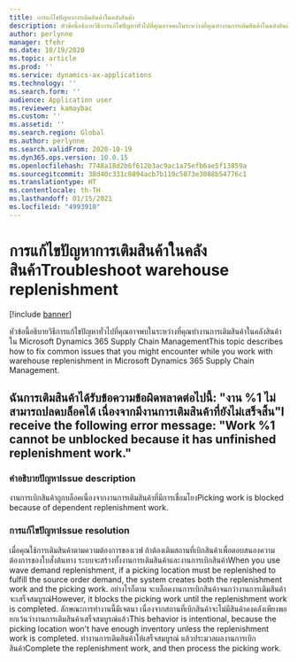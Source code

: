 ```yaml
---
title: การแก้ไขปัญหาการเติมสินค้าในคลังสินค้า
description: หัวข้อนี้อธิบายวิธีการแก้ไขปัญหาทั่วไปที่คุณอาจพบในระหว่างที่คุณทำงานการเติมสินค้าในคลังสินค้าใน Microsoft Dynamics 365 Supply Chain Management
author: perlynne
manager: tfehr
ms.date: 10/19/2020
ms.topic: article
ms.prod: ''
ms.service: dynamics-ax-applications
ms.technology: ''
ms.search.form: ''
audience: Application user
ms.reviewer: kamaybac
ms.custom: ''
ms.assetid: ''
ms.search.region: Global
ms.author: perlynne
ms.search.validFrom: 2020-10-19
ms.dyn365.ops.version: 10.0.15
ms.openlocfilehash: 7748a18d2b6f612b3ac9ac1a75efb6ae5f13859a
ms.sourcegitcommit: 38d40c331c8894acb7b119c5073e3088b54776c1
ms.translationtype: HT
ms.contentlocale: th-TH
ms.lasthandoff: 01/15/2021
ms.locfileid: "4993910"
---
```

# <a name="troubleshoot-warehouse-replenishment"></a><span data-ttu-id="739cf-103">การแก้ไขปัญหาการเติมสินค้าในคลังสินค้า</span><span class="sxs-lookup"><span data-stu-id="739cf-103">Troubleshoot warehouse replenishment</span></span>

[!include [banner](../includes/banner.md)]

<span data-ttu-id="739cf-104">หัวข้อนี้อธิบายวิธีการแก้ไขปัญหาทั่วไปที่คุณอาจพบในระหว่างที่คุณทำงานการเติมสินค้าในคลังสินค้าใน Microsoft Dynamics 365 Supply Chain Management</span><span class="sxs-lookup"><span data-stu-id="739cf-104">This topic describes how to fix common issues that you might encounter while you work with warehouse replenishment in Microsoft Dynamics 365 Supply Chain Management.</span></span>

## <a name="i-receive-the-following-error-message-work-1-cannot-be-unblocked-because-it-has-unfinished-replenishment-work"></a><span data-ttu-id="739cf-105">ฉันการเติมสินค้าได้รับข้อความข้อผิดพลาดต่อไปนี้: "งาน %1 ไม่สามารถปลดบล็อคได้ เนื่องจากมีงานการเติมสินค้าที่ยังไม่เสร็จสิ้น"</span><span class="sxs-lookup"><span data-stu-id="739cf-105">I receive the following error message: "Work %1 cannot be unblocked because it has unfinished replenishment work."</span></span>

### <a name="issue-description"></a><span data-ttu-id="739cf-106">คำอธิบายปัญหา</span><span class="sxs-lookup"><span data-stu-id="739cf-106">Issue description</span></span>

<span data-ttu-id="739cf-107">งานการเบิกสินค้าถูกบล็อคเนื่องจากงานการเติมสินค้าที่มีการเชื่อมโยง</span><span class="sxs-lookup"><span data-stu-id="739cf-107">Picking work is blocked because of dependent replenishment work.</span></span>

### <a name="issue-resolution"></a><span data-ttu-id="739cf-108">การแก้ไขปัญหา</span><span class="sxs-lookup"><span data-stu-id="739cf-108">Issue resolution</span></span>

<span data-ttu-id="739cf-109">เมื่อคุณใช้การเติมสินค้าตามความต้องการของเวฟ ถ้าต้องเติมสถานที่เบิกสินค้าเพื่อตอบสนองความต้องการของใบสั่งต้นทาง ระบบจะสร้างทั้งงานการเติมสินค้าและงานการเบิกสินค้า</span><span class="sxs-lookup"><span data-stu-id="739cf-109">When you use wave demand replenishment, if a picking location must be replenished to fulfill the source order demand, the system creates both the replenishment work and the picking work.</span></span> <span data-ttu-id="739cf-110">อย่างไรก็ตาม จะบล็อคงานการเบิกสินค้าจนกว่างานการเติมสินค้าจะเสร็จสมบูรณ์</span><span class="sxs-lookup"><span data-stu-id="739cf-110">However, it blocks the picking work until the replenishment work is completed.</span></span> <span data-ttu-id="739cf-111">ลักษณะการทำงานนี้มีเจตนา เนื่องจากสถานที่เบิกสินค้าจะไม่มีสินค้าคงคลังเพียงพอยกเว้นว่างานการเติมสินค้าเสร็จสมบูรณ์แล้ว</span><span class="sxs-lookup"><span data-stu-id="739cf-111">This behavior is intentional, because the picking location won't have enough inventory unless the replenishment work is completed.</span></span> <span data-ttu-id="739cf-112">ทำงานการเติมสินค้าให้เสร็จสมบูรณ์ แล้วประมวลผลงานการเบิกสินค้า</span><span class="sxs-lookup"><span data-stu-id="739cf-112">Complete the replenishment work, and then process the picking work.</span></span>
